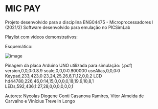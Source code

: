# MIC PAY
Projeto desenvolvido para a disciplina ENG04475 - Microprocessadores I (2021/2)
Software desenvolvido para emulação no PICSimLab

Playlist com vídeos demonstrativos:

Esquemático:

![image](https://user-images.githubusercontent.com/40406284/162344544-415d51f4-5aea-4b5d-bbc1-b81da276046c.png)

Pinagem da placa Arduino UNO utilizada para simulação: (.pcf)
version,0,0,0:0.8.9
scale,0,0,0:0.800000
useAlias,0,0,0:0
Keypad,233,423,0:23,24,25,26,6,11,12,0,0,2
LCD hd44780,226,46,0:14,15,0,0,0,0,18,19,9,10,8,1
LEDs,592,436,1:27,28,0,0,0,0,0,0,1


Autores: Nycolas Diogene Conti Casanova Ramires, Vitor Almeida de Carvalho e Vinícius Trevelin Longo	
